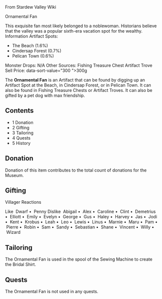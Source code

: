 From Stardew Valley Wiki

Ornamental Fan

This exquisite fan most likely belonged to a noblewoman. Historians believe that the valley was a popular sixth-era vacation spot for the wealthy. Information Artifact Spots:

- The Beach (1.6%)
- Cindersap Forest (0.7%)
- Pelican Town (0.6%)

Monster Drops: N/A Other Sources: Fishing Treasure Chest Artifact Trove Sell Price: data-sort-value="300 "&gt;300g

The **Ornamental Fan** is an Artifact that can be found by digging up an Artifact Spot at the Beach, in Cindersap Forest, or in Pelican Town. It can also be found in Fishing Treasure Chests or Artifact Troves. It can also be gifted by a pet dog with max friendship.

## Contents

- 1 Donation
- 2 Gifting
- 3 Tailoring
- 4 Quests
- 5 History

## Donation

Donation of this item contributes to the total count of donations for the Museum.

## Gifting

Villager Reactions

Like  Dwarf •  Penny Dislike  Abigail •  Alex •  Caroline •  Clint •  Demetrius •  Elliott •  Emily •  Evelyn •  George •  Gus •  Haley •  Harvey •  Jas •  Jodi •  Kent •  Krobus •  Leah •  Leo •  Lewis •  Linus •  Marnie •  Maru •  Pam •  Pierre •  Robin •  Sam •  Sandy •  Sebastian •  Shane •  Vincent •  Willy •  Wizard

## Tailoring

The Ornamental Fan is used in the spool of the Sewing Machine to create the Bridal Shirt.

## Quests

The Ornamental Fan is not used in any quests.